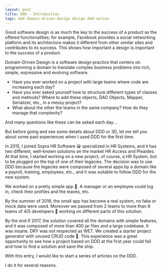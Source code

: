 ```yaml
---
layout: post
title: DDD - Introduction
tags: ddd domain-driven-design design ddd-series
---
```


Good software design is as much the key to the success of a product as the offered functionalities; for example, Facebook provides a social networking platform and its architecture makes it different from other similar sites and contributes to its success. This shows how important a design is important to the success of a product.

Domain-Driven Design is a software design practice that centers on programming a domain to translate complex business problems into rich, simple, expressive and evolving software.

- Have you ever worked on a project with large teams where code are increasing each day?
- Have you ever asked yourself how to structure different types of classes and methods? Where to add these objects, DAO Objects, Mapper, Serializer, etc., in a messy project?
- What about the other the teams in the same company? How do they manage that complexity?

And many questions like these can be asked each day... 

But before going and see some details about DDD or 3D, let me tell you about some past experiences when I used DDD for the first time.

In 2015, I joined Sopra HR Software 😀 specialized in HR Systems, and it has two different, well-known solutions on the market HR Access and Pleaides. At that time, I started working on a new project, of course, a HR System, but to be plugged on the top of one of their legacies. The decision was to use DDD because the legacies were composed of several apps by a domain like a payroll, training, employees, etc., and it was suitable to follow DDD for the new system.

We worked on a pretty simple app 🤩. A manager or an employee could log in, check their profiles and the leaves, etc.

By the summer of 2016, the small app has become a real system, no fake or mock data were used. Moreover we passed from 2 teams to more than 8 teams of 4/5 developers 👷 working on different parts of this solution.

By the end if 2017, the solution covered all the domains with simple features, and it was composed of more than 400 jar files and a large codebase. It was insane. DRY was not respected as WET. We created a starter project generator with unused CRUD code 🤮. This experience was a great opportunity to see how a project based on DDD at the first year could fail and how to find a solution and save the ship.

With this entry, I would like to start a series of articles on the DDD. 

I do it for several reasons.